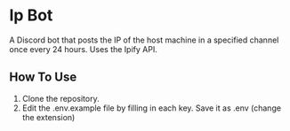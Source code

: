 # Ip Bot
A Discord bot that posts the IP of the host machine in a specified channel once every 24 hours. Uses the Ipify API.

## How To Use

1. Clone the repository.
2. Edit the .env.example file by filling in each key. Save it as .env (change the extension)
